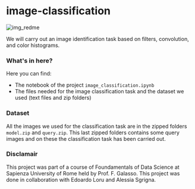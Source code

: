 # image-classification

![img_redme](https://user-images.githubusercontent.com/91341004/206717801-c80bb133-dd54-4ecc-8d22-f04b01c4fec9.png)

We will carry out an image identification task based on filters, convolution, and color histograms.


### What's in here?
Here you can find:
- The notebook of the project `image_classification.ipynb`
- The files needed for the image classification task and the dataset we used (text files and zip folders)

### Dataset
All the images we used for the classification task are in the zipped folders `model.zip` and `query.zip`. This last zipped folders contains some query images and on these the classification task has been carried out.

### Disclamair
This project was part of a course of Foundamentals of Data Science at Sapienza University of Rome held by Prof. F. Galasso. This project was done in collaboration with Edoardo Loru and Alessia Sgrigna.
